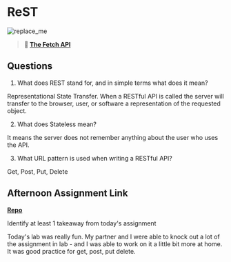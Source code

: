 # ReST

![replace_me](https://codeworks.blob.core.windows.net/public/assets/img/illustrations/placeholder.svg)

> **📖 [The Fetch API](https://codeworksacademy.com/fs-student-guide/resources/wk4/04-Fetch)**

## Questions

1. What does REST stand for, and in simple terms what does it mean?

Representational State Transfer. When a RESTful API is called the server will transfer to the browser, user, or software a representation of the requested object.

2. What does Stateless mean?

It means the server does not remember anything about the user who uses the API. 

3. What URL pattern is used when writing a RESTful API?

Get, Post, Put, Delete

## Afternoon Assignment Link

**[Repo](https://github.com/Max-Ball/giftedLab)**

Identify at least 1 takeaway from today's assignment

Today's lab was really fun. My partner and I were able to knock out a lot of the assignment in lab - and I was able to work on it a little bit more at home. It was good practice for get, post, put delete. 
